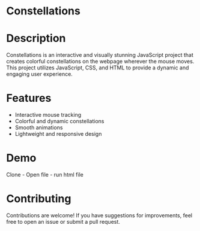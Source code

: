 # Constellations
# Description
Constellations is an interactive and visually stunning JavaScript project that creates colorful constellations on the webpage wherever the mouse moves. This project utilizes JavaScript, CSS, and HTML to provide a dynamic and engaging user experience.

# Features
* Interactive mouse tracking
* Colorful and dynamic constellations
* Smooth animations
* Lightweight and responsive design

# Demo
Clone - Open file - run html file

# Contributing
Contributions are welcome! If you have suggestions for improvements, feel free to open an issue or submit a pull request.
